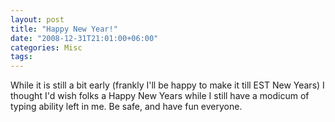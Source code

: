 ```yaml
---
layout: post
title: "Happy New Year!"
date: "2008-12-31T21:01:00+06:00"
categories: Misc 
tags: 
---
```


While it is still a bit early (frankly I'll be happy to make it till EST New Years) I thought I'd wish folks a Happy New Years while I still have a modicum of typing ability left in me. Be safe, and have fun everyone.